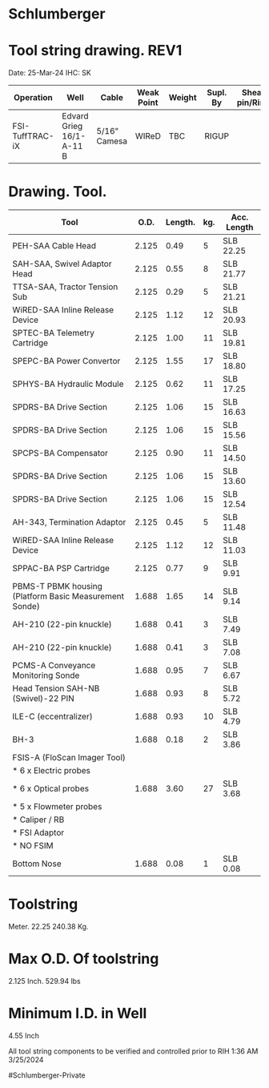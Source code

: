 # Schlumberger

# Tool string drawing. REV1

Date: 25-Mar-24 IHC: SK

|Operation|Well|Cable|Weak Point|Weight|Supl. By|Shear pin/Ring|
|---|---|---|---|---|---|---|
|FSI-TuffTRAC-iX|Edvard Grieg 16/1-A-11 B|5/16" Camesa|WIReD|TBC|RIGUP| |

# Drawing. Tool.

|Tool|O.D.|Length.|kg.|Acc. Length|
|---|---|---|---|---|
|PEH-SAA Cable Head|2.125|0.49|5|SLB 22.25|
|SAH-SAA, Swivel Adaptor Head|2.125|0.55|8|SLB 21.77|
|TTSA-SAA, Tractor Tension Sub|2.125|0.29|5|SLB 21.21|
|WiRED-SAA Inline Release Device|2.125|1.12|12|SLB 20.93|
|SPTEC-BA Telemetry Cartridge|2.125|1.00|11|SLB 19.81|
|SPEPC-BA Power Convertor|2.125|1.55|17|SLB 18.80|
|SPHYS-BA Hydraulic Module|2.125|0.62|11|SLB 17.25|
|SPDRS-BA Drive Section|2.125|1.06|15|SLB 16.63|
|SPDRS-BA Drive Section|2.125|1.06|15|SLB 15.56|
|SPCPS-BA Compensator|2.125|0.90|11|SLB 14.50|
|SPDRS-BA Drive Section|2.125|1.06|15|SLB 13.60|
|SPDRS-BA Drive Section|2.125|1.06|15|SLB 12.54|
|AH-343, Termination Adaptor|2.125|0.45|5|SLB 11.48|
|WiRED-SAA Inline Release Device|2.125|1.12|12|SLB 11.03|
|SPPAC-BA PSP Cartridge|2.125|0.77|9|SLB 9.91|
|PBMS-T PBMK housing (Platform Basic Measurement Sonde)|1.688|1.65|14|SLB 9.14|
|AH-210 (22-pin knuckle)|1.688|0.41|3|SLB 7.49|
|AH-210 (22-pin knuckle)|1.688|0.41|3|SLB 7.08|
|PCMS-A Conveyance Monitoring Sonde|1.688|0.95|7|SLB 6.67|
|Head Tension SAH-NB (Swivel)-22 PIN|1.688|0.93|8|SLB 5.72|
|ILE-C (eccentralizer)|1.688|0.93|10|SLB 4.79|
|BH-3|1.688|0.18|2|SLB 3.86|
|FSIS-A (FloScan Imager Tool)| | | | |
|* 6 x Electric probes| | | | |
|* 6 x Optical probes|1.688|3.60|27|SLB 3.68|
|* 5 x Flowmeter probes| | | | |
|* Caliper / RB| | | | |
|* FSI Adaptor| | | | |
|* NO FSIM| | | | |
|Bottom Nose|1.688|0.08|1|SLB 0.08|

# Toolstring

Meter. 22.25 240.38 Kg.

# Max O.D. Of toolstring

2.125 Inch. 529.94 lbs

# Minimum I.D. in Well

4.55 Inch

All tool string components to be verified and controlled prior to RIH 1:36 AM 3/25/2024

#Schlumberger-Private
